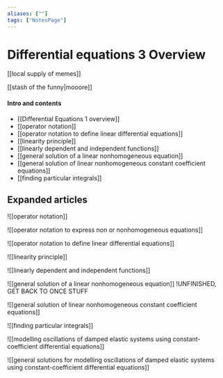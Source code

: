 ```yaml
---
aliases: [""]
tags: ["NotesPage"]
---
```


# Differential equations 3 Overview

[[local supply of memes]]

[[stash of the funny|mooore]]

#### Intro and contents
- [[Differential Equations 1 overview]]
- [[operator notation]]
- [[operator notation to define linear differential equations]]
- [[linearity principle]]
- [[linearly dependent and independent functions]]
- [[general solution of a linear nonhomogeneous equation]]
- [[general solution of linear nonhomogeneous constant coefficient equations]]
- [[finding particular integrals]]


## Expanded articles
![[operator notation]]

![[operator notation to express non or nonhomogeneous equations]]

![[operator notation to define linear differential equations]]

![[linearity principle]]

![[linearly dependent and independent functions]]

![[general solution of a linear nonhomogeneous equation]] !UNFINISHED, GET BACK TO ONCE STUFF

![[general solution of linear nonhomogeneous constant coefficient equations]]

![[finding particular integrals]]

![[modelling oscillations of damped elastic systems using constant-coefficient differential equations]]

![[general solutions for modelling oscillations of damped elastic systems using constant-coefficient differential equations]]